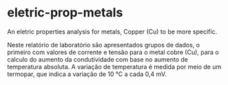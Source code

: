 # eletric-prop-metals
An eletric properties analysis for metals, Copper (Cu) to be more specific.

Neste relatório de laboratório são apresentados grupos de dados, o primeiro com valores de corrente e tensão para o metal cobre (Cu), para o calculo do aumento da condutividade com base no aumento de temperatura absoluta. A variação de temperatura é medida por meio de um termopar, que indica a variação de 10 °C a cada 0,4 mV.
